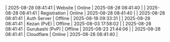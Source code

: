 | 2025-08-28 08:41:41 | Website | Online | 2025-08-28 08:41:40 |
| 2025-08-28 08:41:41 | Registration | Online | 2025-08-28 08:41:40 |
| 2025-08-28 08:41:41 | Auth Server | Offline | 2025-08-18 09:33:31 |
| 2025-08-28 08:41:41 | Kezan (PvE) | Offline | 2025-08-03 17:58:02 |
| 2025-08-28 08:41:41 | Gurubashi (PvP) | Offline | 2025-08-23 21:44:06 |
| 2025-08-28 08:41:41 | Cloudflare | Online | 2025-08-28 08:41:40 |
